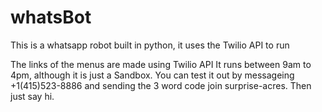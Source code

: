 # whatsBot
This is a whatsapp robot built in python, it uses the Twilio API to run

The links of the menus are made using Twilio API
It runs between 9am to 4pm, although it is just a Sandbox. You can test it out by messageing +1(415)523-8886 and sending the 3 word code join surprise-acres. Then just say hi.
